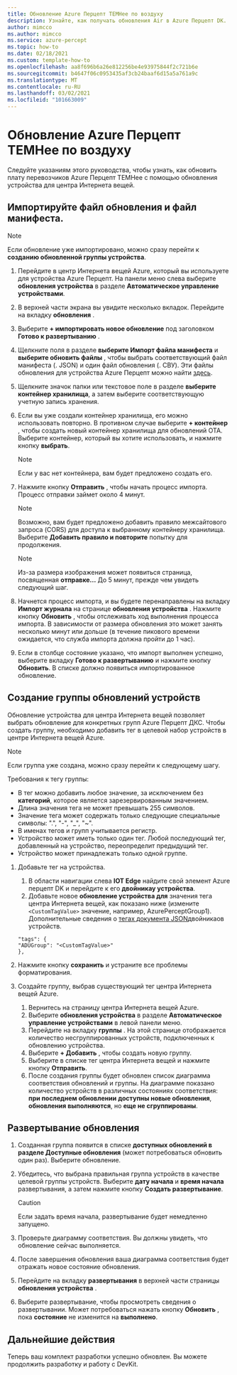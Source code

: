 ```yaml
---
title: Обновление Azure Перцепт ТЕМНее по воздуху
description: Узнайте, как получать обновления Air в Azure Перцепт DK.
author: mimcco
ms.author: mimcco
ms.service: azure-percept
ms.topic: how-to
ms.date: 02/18/2021
ms.custom: template-how-to
ms.openlocfilehash: aa8f696b6a26e812256be4e93975844f2c721b6e
ms.sourcegitcommit: b4647f06c0953435af3cb24baaf6d15a5a761a9c
ms.translationtype: MT
ms.contentlocale: ru-RU
ms.lasthandoff: 03/02/2021
ms.locfileid: "101663009"
---
```

# <a name="update-your-azure-percept-dk-over-the-air"></a>Обновление Azure Перцепт ТЕМНее по воздуху

Следуйте указаниям этого руководства, чтобы узнать, как обновить плату перевозчиков Azure Перцепт ТЕМНее с помощью обновления устройства для центра Интернета вещей.

## <a name="import-your-update-file-and-manifest-file"></a>Импортируйте файл обновления и файл манифеста.

> [!NOTE]
> Если обновление уже импортировано, можно сразу перейти к **созданию обновленной группы устройства**.

1. Перейдите в центр Интернета вещей Azure, который вы используете для устройства Azure Перцепт. На панели меню слева выберите **обновления устройства** в разделе **Автоматическое управление устройствами**.
 
1. В верхней части экрана вы увидите несколько вкладок. Перейдите на вкладку **обновления** .
 
1. Выберите **+ импортировать новое обновление** под заголовком **Готово к развертыванию** .
 
1. Щелкните поля в разделе **выберите Импорт файла манифеста** и **выберите обновить файлы** , чтобы выбрать соответствующий файл манифеста (. JSON) и один файл обновления (. СВУ). Эти файлы обновления для устройства Azure Перцепт можно найти [здесь](https://go.microsoft.com/fwlink/?linkid=2155625).
 
1. Щелкните значок папки или текстовое поле в разделе **выберите контейнер хранилища**, а затем выберите соответствующую учетную запись хранения.
 
1. Если вы уже создали контейнер хранилища, его можно использовать повторно. В противном случае выберите **+ контейнер** , чтобы создать новый контейнер хранилища для обновлений OTA. Выберите контейнер, который вы хотите использовать, и нажмите кнопку **выбрать**.
 
    >[!Note]
    >Если у вас нет контейнера, вам будет предложено создать его.
 
1. Нажмите кнопку **Отправить** , чтобы начать процесс импорта. Процесс отправки займет около 4 минут.
 
    >[!Note]
    >Возможно, вам будет предложено добавить правило межсайтового запроса (CORS) для доступа к выбранному контейнеру хранилища. Выберите **Добавить правило и повторите** попытку для продолжения.
 
    >[!Note]
    >Из-за размера изображения может появиться страница, посвященная **отправке...** До 5 минут, прежде чем увидеть следующий шаг.
    
1. Начнется процесс импорта, и вы будете перенаправлены на вкладку **Импорт журнала** на странице **обновления устройства** . Нажмите кнопку **Обновить** , чтобы отслеживать ход выполнения процесса импорта. В зависимости от размера обновления это может занять несколько минут или дольше (в течение пикового времени ожидается, что служба импорта должна пройти до 1 час).

1. Если в столбце состояние указано, что импорт выполнен успешно, выберите вкладку **Готово к развертыванию** и нажмите кнопку **Обновить**. В списке должно появиться импортированное обновление.
 
## <a name="create-a-device-update-group"></a>Создание группы обновлений устройств
Обновление устройства для центра Интернета вещей позволяет выбрать обновление для конкретных групп Azure Перцепт ДКС. Чтобы создать группу, необходимо добавить тег в целевой набор устройств в центре Интернета вещей Azure.

> [!NOTE]
> Если группа уже создана, можно сразу перейти к следующему шагу.

Требования к тегу группы:
- В тег можно добавить любое значение, за исключением без **категорий**, которое является зарезервированным значением.
- Длина значения тега не может превышать 255 символов.
- Значение тега может содержать только следующие специальные символы: ".", "-", "_", "~".
- В именах тегов и групп учитывается регистр.
- Устройство может иметь только один тег. Любой последующий тег, добавленный на устройство, переопределит предыдущий тег.
- Устройство может принадлежать только одной группе.

1. Добавьте тег на устройства.
    1. В области навигации слева **IOT Edge** найдите свой элемент Azure перцепт DK и перейдите к его **двойникау устройства**.
    1. Добавьте новое **обновление устройства для** значения тега центра Интернета вещей, как показано ниже (измените ```<CustomTagValue>``` значение, например, AzurePerceptGroup1). Дополнительные сведения о [тегах документа JSON](https://docs.microsoft.com/azure/iot-hub/iot-hub-devguide-device-twins#device-twins)двойникаов устройств.

    ```
    "tags": {
    "ADUGroup": "<CustomTagValue>"
    },
    ```

 
1. Нажмите кнопку **сохранить** и устраните все проблемы форматирования.
 
1. Создайте группу, выбрав существующий тег центра Интернета вещей Azure.
    1. Вернитесь на страницу центра Интернета вещей Azure.
    1. Выберите **обновления устройства** в разделе **Автоматическое управление устройствами** в левой панели меню.
    1. Перейдите на вкладку **группы** . На этой странице отображается количество несгруппированных устройств, подключенных к обновлению устройства.
    1. Выберите **+ Добавить** , чтобы создать новую группу.
    1. Выберите в списке тег центра Интернета вещей и нажмите кнопку **Отправить**.
    1. После создания группы будет обновлен список диаграмма соответствия обновлений и группы. На диаграмме показано количество устройств в различных состояниях соответствия: **при последнем обновлении** **доступны новые обновления**, **обновления выполняются**, но **еще не сгруппированы**.
 

## <a name="deploy-an-update"></a>Развертывание обновления
1. Созданная группа появится в списке **доступных обновлений в разделе Доступные обновления** (может потребоваться обновить один раз). Выберите обновление.
 
1. Убедитесь, что выбрана правильная группа устройств в качестве целевой группы устройств. Выберите **дату начала** и **время начала** развертывания, а затем нажмите кнопку **Создать развертывание**. 

    >[!CAUTION]
    >Если задать время начала, развертывание будет немедленно запущено.
 
1. Проверьте диаграмму соответствия. Вы должны увидеть, что обновление сейчас выполняется.
 
1. После завершения обновления ваша диаграмма соответствия будет отражать новое состояние обновления.
 
1. Перейдите на вкладку **развертывания** в верхней части страницы **обновления устройства** .
 
1. Выберите развертывание, чтобы просмотреть сведения о развертывании. Может потребоваться нажать кнопку **Обновить** , пока **состояние** не изменится на **выполнено**.

## <a name="next-steps"></a>Дальнейшие действия

Теперь ваш комплект разработки успешно обновлен. Вы можете продолжить разработку и работу с DevKit.
